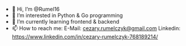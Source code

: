 - 👋 Hi, I’m @Rumel16
- 👀 I’m interested in Python & Go programming 
- 🌱 I’m currently learning frontend & backend
- 📫 How to reach me:
  E-Mail:   cezary.rumelczyk@gmail.com
  Linkedin: https://www.linkedin.com/in/cezary-rumelczyk-768189214/
